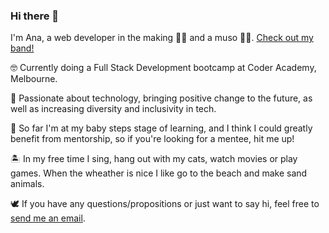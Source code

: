 ### Hi there 👋

I'm Ana, a web developer in the making 👩‍💻  and a muso 🧑‍🎤. [Check out my band!](https://renelophus.bandcamp.com/)

🤓 Currently doing a Full Stack Development bootcamp at Coder Academy, Melbourne. 

🤖 Passionate about technology, bringing positive change to the future, as well as increasing diversity and inclusivity in tech.

🐣 So far I'm at my baby steps stage of learning, and I think I could greatly benefit from mentorship, so if you're looking for a mentee, hit me up!

🏝️ In my free time I sing, hang out with my cats, watch movies or play games. When the wheather is nice I like go to the beach and make sand animals.

🕊️ If you have any questions/propositions or just want to say hi, feel free to [send me an email](mailto:a.lastovirya@gmail.com). 

<!--
**chivoi/chivoi** is a ✨ _special_ ✨ repository because its `README.md` (this file) appears on your GitHub profile.

Here are some ideas to get you started:

- 🔭 I’m currently working on ...
- 🌱 I’m currently learning ...
- 👯 I’m looking to collaborate on ...
- 🤔 I’m looking for help with ...
- 💬 Ask me about ...
- 📫 How to reach me: ...
- 😄 Pronouns: ...
- ⚡ Fun fact: ...
-->
